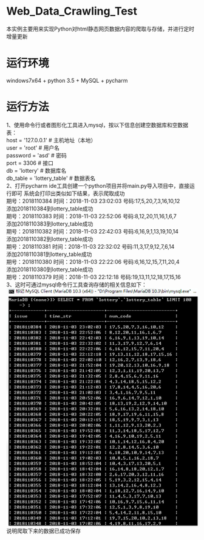 # Web_Data_Crawling_Test
本实例主要用来实现Python对html静态网页数据内容的爬取与存储，并进行定时增量更新  
# 运行环境
windows7x64 + python 3.5 + MySQL + pycharm  
# 运行方法
1、使用命令行或者图形化工具进入mysql，按以下信息创建空数据库和空数据表：  
host = '127.0.0.1'  # 主机地址（本地）  
user = 'root'  # 用户名  
password = 'asd'  # 密码  
port = 3306  # 接口  
db = 'lottery'  # 数据库名  
db_table = 'lottery_table'  # 数据表名  
2、打开pycharm ide工具创建一个python项目并将main.py导入项目中，直接运行即可 
系统会打印出类似如下结果，表示爬取成功  
期号：2018110384	时间：2018-11-03 23:02:03	号码:17,5,20,7,3,16,10,12  
添加2018110384到lottery_table成功  
期号：2018110383	时间：2018-11-03 22:52:06	号码:8,12,20,11,16,1,6,7  
添加2018110383到lottery_table成功  
期号：2018110382	时间：2018-11-03 22:42:03	号码:6,16,9,1,13,19,10,14  
添加2018110382到lottery_table成功  
期号：2018110381	时间：2018-11-03 22:32:02	号码:11,3,17,9,12,7,6,14  
添加2018110381到lottery_table成功  
期号：2018110380	时间：2018-11-03 22:22:06	号码:6,16,12,15,7,11,20,4  
添加2018110380到lottery_table成功  
期号：2018110379	时间：2018-11-03 22:12:18	号码:19,13,11,12,18,17,15,16  
3、这时可通过mysql命令行工具查询存储的相关信息如下：  
![Image](https://github.com/bestpower/Web_Data_Crawling_Test/blob/master/readme_img_folder/mysql.PNG)    
说明爬取下来的数据已成功保存  
      
